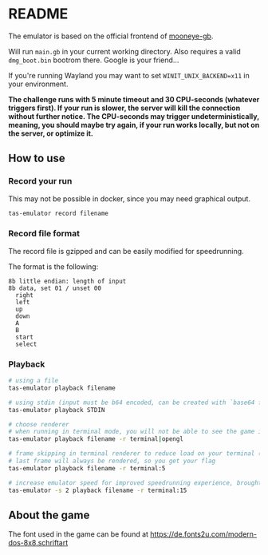 # README

The emulator is based on the official frontend of [mooneye-gb](https://github.com/Gekkio/mooneye-gb/).

Will run `main.gb` in your current working directory. Also requires a valid `dmg_boot.bin` bootrom there. Google is your friend...

If you're running Wayland you may want to set `WINIT_UNIX_BACKEND=x11` in your environment.

**The challenge runs with 5 minute timeout and 30 CPU-seconds (whatever triggers first). If your run is slower, the server will kill the connection without further notice. The CPU-seconds may trigger undeterministically, meaning, you should maybe try again, if your run works locally, but not on the server, or optimize it.**

## How to use

### Record your run

This may not be possible in docker, since you may need graphical output.

```sh
tas-emulator record filename
```

### Record file format

The record file is gzipped and can be easily modified for speedrunning.

The format is the following:

```.
8b little endian: length of input
8b data, set 01 / unset 00
  right
  left
  up
  down
  A
  B
  start
  select
```

### Playback

```sh
# using a file
tas-emulator playback filename

# using stdin (input must be b64 encoded, can be created with `base64 filename -w0`)
tas-emulator playback STDIN

# choose renderer
# when running in terminal mode, you will not be able to see the game in full detail. The server runs in terminal mode so you can connect via nc
tas-emulator playback filename -r terminal|opengl

# frame skipping in terminal renderer to reduce load on your terminal (skip 5 frames in this example, every 6th is shown)
# last frame will always be rendered, so you get your flag
tas-emulator playback filename -r terminal:5

# increase emulator speed for improved speedrunning experience, brought to you by hxp
tas-emulator -s 2 playback filename -r terminal:15
```

## About the game

The font used in the game can be found at https://de.fonts2u.com/modern-dos-8x8.schriftart
